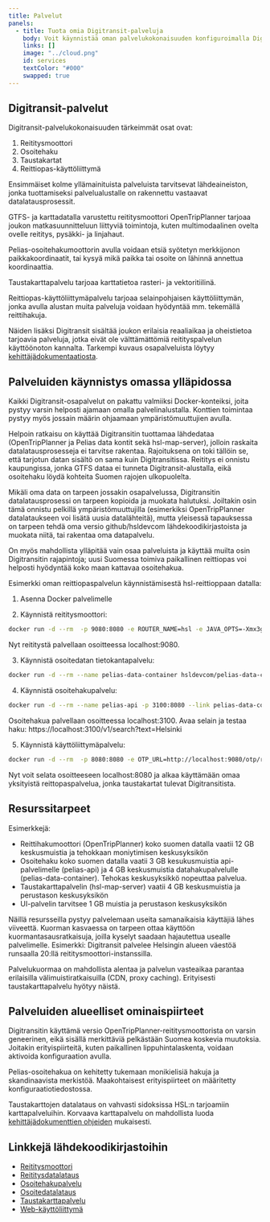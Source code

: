 ```yaml
---
title: Palvelut
panels:
  - title: Tuota omia Digitransit-palveluja
    body: Voit käynnistää oman palvelukokonaisuuden konfiguroimalla Digitransitin tuottamia Docker-kontteja ja lähdekoodikirjastoja.
    links: []
    image: "../cloud.png"
    id: services
    textColor: "#000"
    swapped: true
---
```


## Digitransit-palvelut

Digitransit-palvelukokonaisuuden tärkeimmät osat ovat:

1. Reititysmoottori
2. Osoitehaku
3. Taustakartat
4. Reittiopas-käyttöliittymä

Ensimmäiset kolme yllämainituista palveluista tarvitsevat lähdeaineiston, jonka tuottamiseksi palvelualustalle on rakennettu vastaavat datalatausprosessit.

GTFS- ja karttadatalla varustettu reititysmoottori OpenTripPlanner tarjoaa joukon matkasuunnitteluun liittyviä toimintoja,
kuten multimodaalinen ovelta ovelle reititys, pysäkki- ja linjahaut.

Pelias-osoitehakumoottorin avulla voidaan etsiä syötetyn merkkijonon paikkakoordinaatit, tai kysyä mikä paikka tai osoite on lähinnä annettua koordinaattia.

Taustakarttapalvelu tarjoaa karttatietoa rasteri- ja vektoritiilinä.

Reittiopas-käyttöliittymäpalvelu tarjoaa selainpohjaisen käyttöliittymän, jonka avulla alustan muita palveluja voidaan hyödyntää mm. tekemällä reittihakuja.

Näiden lisäksi Digitransit sisältää joukon erilaisia reaaliaikaa ja oheistietoa tarjoavia palveluja, jotka eivät ole välttämättömiä
reitityspalvelun käyttöönoton kannalta. Tarkempi kuvaus osapalveluista löytyy [kehittäjädokumentaatiosta](../en/developers/).



## Palveluiden käynnistys omassa ylläpidossa

Kaikki Digitransit-osapalvelut on pakattu valmiiksi Docker-konteiksi, joita pystyy varsin helposti ajamaan omalla palvelinalustalla.
Konttien toimintaa pystyy myös jossain määrin ohjaamaan ympäristömuuttujien avulla.

Helpoin ratkaisu on käyttää Digitransitin tuottamaa lähdedataa (OpenTripPlanner ja Pelias data kontit sekä hsl-map-server),
jolloin raskaita datalatausprosesseja ei tarvitse rakentaa. Rajoituksena on toki tällöin se, että tarjotun datan sisältö on sama kuin Digitransitissa.
Reititys ei onnistu kaupungissa, jonka GTFS dataa ei tunneta Digitransit-alustalla, eikä osoitehaku löydä kohteita Suomen rajojen ulkopuolelta.

Mikäli oma data on tarpeen jossakin osapalvelussa, Digitransitin datalatausprosessi on tarpeen kopioida ja muokata halutuksi.
Joiltakin osin tämä onnistu pelkillä ympäristömuuttujilla (esimerkiksi OpenTripPlanner datalataukseen voi lisätä uusia datalähteitä),
mutta yleisessä tapauksessa on tarpeen tehdä oma versio github/hsldevcom lähdekoodikirjastoista ja muokata niitä, tai rakentaa oma datapalvelu.

On myös mahdollista ylläpitää vain osaa palveluista ja käyttää muilta osin Digitransitin rajapintoja; uusi Suomessa toimiva paikallinen reittiopas
voi helposti hyödyntää koko maan kattavaa osoitehakua.


Esimerkki oman reittiopaspalvelun käynnistämisestä hsl-reittioppaan datalla:

1. Asenna Docker palvelimelle

2. Käynnistä reititysmoottori:

```bash
docker run -d --rm  -p 9080:8080 -e ROUTER_NAME=hsl -e JAVA_OPTS=-Xmx3g -e ROUTER_DATA_CONTAINER_URL=https://api.digitransit.fi/routing-data/v2/hsl hsldevcom/opentripplanner:prod
```

Nyt reititystä palvellaan osoitteessa localhost:9080.

3. Käynnistä osoitedatan tietokantapalvelu:

```bash
docker run -d --rm --name pelias-data-container hsldevcom/pelias-data-container
```

4. Käynnistä osoitehakupalvelu:

```bash
docker run -d --rm --name pelias-api -p 3100:8080 --link pelias-data-container:pelias-data-container hsldevcom/pelias-api
```

Osoitehakua palvellaan osoitteessa localhost:3100. Avaa selain ja testaa haku: https://localhost:3100/v1/search?text=Helsinki

5. Käynnistä käyttöliittymäpalvelu:

```bash
docker run -d --rm  -p 8080:8080 -e OTP_URL=http://localhost:9080/otp/routers/hsl/ -e CONFIG=hsl -e GEOCODING_BASE_URL=localhost:3100/v1 hsldevcom/digitransit-ui
```

Nyt voit selata osoitteeseen localhost:8080 ja alkaa käyttämään omaa yksityistä reittopaspalvelua, jonka taustakartat tulevat Digitransitista.


## Resurssitarpeet

Esimerkkejä:

- Reittihakumoottori (OpenTripPlanner) koko suomen datalla vaatii 12 GB keskusmuistia ja tehokkaan moniytimisen keskusyksikön
- Osoitehaku koko suomen datalla vaatii 3 GB kesukusmuistia api-palvelimelle (pelias-api) ja 4 GB keskusmuistia datahakupalvelulle (pelias-data-container).
Tehokas keskusyksikkö nopeuttaa palvelua.
- Taustakarttapalvelin (hsl-map-server) vaatii 4 GB keskusmuistia ja perustason keskusyksikön
- UI-palvelin tarvitsee 1 GB muistia ja perustason keskusyksikön

Näillä resursseilla pystyy palvelemaan useita samanaikaisia käyttäjiä lähes viiveettä. Kuorman kasvaessa on tarpeen ottaa käyttöön kuormantasausratkaisuja,
joilla kyselyt saadaan hajautettua usealle palvelimelle. Esimerkki: Digitransit palvelee Helsingin alueen väestöä runsaalla 20:llä
reititysmoottori-instanssilla.

Palvelukuormaa on mahdollista alentaa ja palvelun vasteaikaa parantaa erilaisilla välimuistiratkaisuilla (CDN, proxy caching).
Erityisesti taustakarttapalvelu hyötyy näistä.


## Palveluiden alueelliset ominaispiirteet

Digitransitin käyttämä versio OpenTripPlanner-reititysmoottorista on varsin geneerinen, eikä sisällä merkittäviä pelkästään Suomea koskevia muutoksia.
Joitakin erityispiirteitä, kuten paikallinen lippuhintalaskenta, voidaan aktivoida konfiguraation avulla.

Pelias-osoitehakua on kehitetty tukemaan monikielisiä hakuja ja skandinaavista merkistöä. Maakohtaisest erityispiirteet
on määritetty konfiguraatiotiedostossa.

Taustakarttojen datalataus on vahvasti sidoksissa HSL:n tarjoamiin karttapalveluihin. Korvaava karttapalvelu on mahdollista luoda
[kehittäjädokumenttien ohjeiden](../en/developers/apis/3-map-api) mukaisesti.


## Linkkejä lähdekoodikirjastoihin

- [Reititysmoottori](https://github.com/HSLdevcom/OpenTripPlanner)
- [Reititysdatalataus](https://github.com/HSLdevcom/OpenTripPlanner-data-container)
- [Osoitehakupalvelu](https://github.com/HSLdevcom/pelias-api)
- [Osoitedatalataus](https://github.com/HSLdevcom/pelias-data-container)
- [Taustakarttapalvelu](https://github.com/HSLdevcom/hsl-map-server)
- [Web-käyttöliittymä](https://github.com/HSLdevcom/digitransit-ui)



